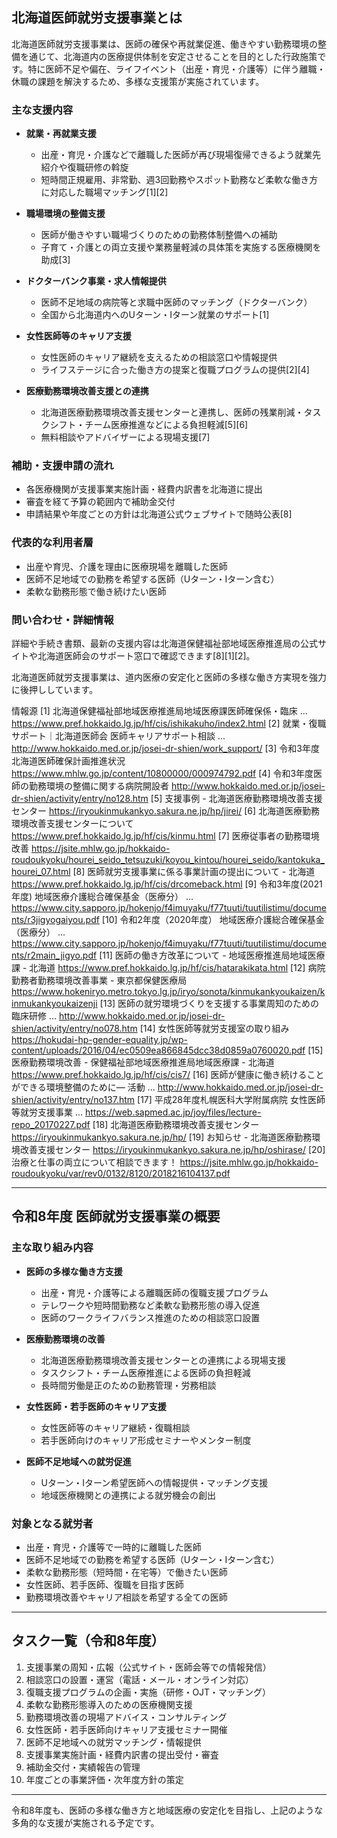 ## 北海道医師就労支援事業とは

北海道医師就労支援事業は、医師の確保や再就業促進、働きやすい勤務環境の整備を通じて、北海道内の医療提供体制を安定させることを目的とした行政施策です。特に医師不足や偏在、ライフイベント（出産・育児・介護等）に伴う離職・休職の課題を解決するため、多様な支援策が実施されています。

### 主な支援内容

- **就業・再就業支援**
  - 出産・育児・介護などで離職した医師が再び現場復帰できるよう就業先紹介や復職研修の斡旋
  - 短時間正規雇用、非常勤、週3回勤務やスポット勤務など柔軟な働き方に対応した職場マッチング[1][2]

- **職場環境の整備支援**
  - 医師が働きやすい職場づくりのための勤務体制整備への補助
  - 子育て・介護との両立支援や業務量軽減の具体策を実施する医療機関を助成[3]

- **ドクターバンク事業・求人情報提供**
  - 医師不足地域の病院等と求職中医師のマッチング（ドクターバンク）
  - 全国から北海道内へのUターン・Iターン就業のサポート[1]

- **女性医師等のキャリア支援**
  - 女性医師のキャリア継続を支えるための相談窓口や情報提供
  - ライフステージに合った働き方の提案と復職プログラムの提供[2][4]

- **医療勤務環境改善支援との連携**
  - 北海道医療勤務環境改善支援センターと連携し、医師の残業削減・タスクシフト・チーム医療推進などによる負担軽減[5][6]
  - 無料相談やアドバイザーによる現場支援[7]

### 補助・支援申請の流れ

- 各医療機関が支援事業実施計画・経費内訳書を北海道に提出
- 審査を経て予算の範囲内で補助金交付
- 申請結果や年度ごとの方針は北海道公式ウェブサイトで随時公表[8]

### 代表的な利用者層

- 出産や育児、介護を理由に医療現場を離職した医師
- 医師不足地域での勤務を希望する医師（Uターン・Iターン含む）
- 柔軟な勤務形態で働き続けたい医師

### 問い合わせ・詳細情報

詳細や手続き書類、最新の支援内容は北海道保健福祉部地域医療推進局の公式サイトや北海道医師会のサポート窓口で確認できます[8][1][2]。

北海道医師就労支援事業は、道内医療の安定化と医師の多様な働き方実現を強力に後押ししています。

情報源
[1] 北海道保健福祉部地域医療推進局地域医療課医師確保係・臨床 ... https://www.pref.hokkaido.lg.jp/hf/cis/ishikakuho/index2.html
[2] 就業・復職サポート｜北海道医師会 医師キャリアサポート相談 ... http://www.hokkaido.med.or.jp/josei-dr-shien/work_support/
[3] 令和3年度 北海道医師確保計画推進状況 https://www.mhlw.go.jp/content/10800000/000974792.pdf
[4] 令和3年度医師の勤務環境の整備に関する病院開設者 http://www.hokkaido.med.or.jp/josei-dr-shien/activity/entry/no128.htm
[5] 支援事例 - 北海道医療勤務環境改善支援センター https://iryoukinmukankyo.sakura.ne.jp/hp/jirei/
[6] 北海道医療勤務環境改善支援センターについて https://www.pref.hokkaido.lg.jp/hf/cis/kinmu.html
[7] 医療従事者の勤務環境改善 https://jsite.mhlw.go.jp/hokkaido-roudoukyoku/hourei_seido_tetsuzuki/koyou_kintou/hourei_seido/kantokuka_hourei_07.html
[8] 医師就労支援事業に係る事業計画の提出について - 北海道 https://www.pref.hokkaido.lg.jp/hf/cis/drcomeback.html
[9] 令和3年度(2021年度) 地域医療介護総合確保基金（医療分） ... https://www.city.sapporo.jp/hokenjo/f4imuyaku/f77tuuti/tuutilistimu/documents/r3jigyogaiyou.pdf
[10] 令和2年度（2020年度） 地域医療介護総合確保基金（医療分） ... https://www.city.sapporo.jp/hokenjo/f4imuyaku/f77tuuti/tuutilistimu/documents/r2main_jigyo.pdf
[11] 医師の働き方改革について - 地域医療推進局地域医療課 - 北海道 https://www.pref.hokkaido.lg.jp/hf/cis/hatarakikata.html
[12] 病院勤務者勤務環境改善事業 - 東京都保健医療局 https://www.hokeniryo.metro.tokyo.lg.jp/iryo/sonota/kinmukankyoukaizen/kinmukankyoukaizenji
[13] 医師の就労環境づくりを支援する事業周知のための臨床研修 ... http://www.hokkaido.med.or.jp/josei-dr-shien/activity/entry/no078.htm
[14] 女性医師等就労支援室の取り組み https://hokudai-hp-gender-equality.jp/wp-content/uploads/2016/04/ec0509ea866845dcc38d0859a0760020.pdf
[15] 医療勤務環境改善 - 保健福祉部地域医療推進局地域医療課 - 北海道 https://www.pref.hokkaido.lg.jp/hf/cis/cis7/
[16] 医師が健康に働き続けることができる環境整備のために― 活動 ... http://www.hokkaido.med.or.jp/josei-dr-shien/activity/entry/no137.htm
[17] 平成28年度札幌医科大学附属病院 女性医師等就労支援事業 ... https://web.sapmed.ac.jp/joy/files/lecture-repo_20170227.pdf
[18] 北海道医療勤務環境改善支援センター https://iryoukinmukankyo.sakura.ne.jp/hp/
[19] お知らせ - 北海道医療勤務環境改善支援センター https://iryoukinmukankyo.sakura.ne.jp/hp/oshirase/
[20] 治療と仕事の両立について相談できます！ https://jsite.mhlw.go.jp/hokkaido-roudoukyoku/var/rev0/0132/8120/2018216104137.pdf


---

## 令和8年度 医師就労支援事業の概要

### 主な取り組み内容

- **医師の多様な働き方支援**
  - 出産・育児・介護等による離職医師の復職支援プログラム
  - テレワークや短時間勤務など柔軟な勤務形態の導入促進
  - 医師のワークライフバランス推進のための相談窓口設置

- **医療勤務環境の改善**
  - 北海道医療勤務環境改善支援センターとの連携による現場支援
  - タスクシフト・チーム医療推進による医師の負担軽減
  - 長時間労働是正のための勤務管理・労務相談

- **女性医師・若手医師のキャリア支援**
  - 女性医師等のキャリア継続・復職相談
  - 若手医師向けのキャリア形成セミナーやメンター制度

- **医師不足地域への就労促進**
  - Uターン・Iターン希望医師への情報提供・マッチング支援
  - 地域医療機関との連携による就労機会の創出

### 対象となる就労者

- 出産・育児・介護等で一時的に離職した医師
- 医師不足地域での勤務を希望する医師（Uターン・Iターン含む）
- 柔軟な勤務形態（短時間・在宅等）で働きたい医師
- 女性医師、若手医師、復職を目指す医師
- 勤務環境改善やキャリア相談を希望する全ての医師

---

## タスク一覧（令和8年度）

1. 支援事業の周知・広報（公式サイト・医師会等での情報発信）
2. 相談窓口の設置・運営（電話・メール・オンライン対応）
3. 復職支援プログラムの企画・実施（研修・OJT・マッチング）
4. 柔軟な勤務形態導入のための医療機関支援
5. 勤務環境改善の現場アドバイス・コンサルティング
6. 女性医師・若手医師向けキャリア支援セミナー開催
7. 医師不足地域への就労マッチング・情報提供
8. 支援事業実施計画・経費内訳書の提出受付・審査
9. 補助金交付・実績報告の管理
10. 年度ごとの事業評価・次年度方針の策定

---

令和8年度も、医師の多様な働き方と地域医療の安定化を目指し、上記のような多角的な支援が実施される予定です。

